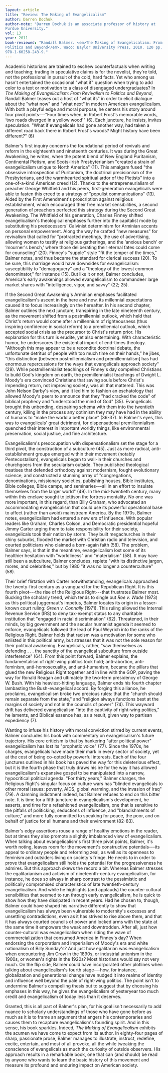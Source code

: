 ```yaml
---
layout: article
title: "Review: The Making of Evangelicalism"
author: Darren Dochuk
author-note: "Darren Dochuk is an associate professor of history at
Purdue University."
vol: 13
year: 2011
book-reviewed: "Randall Balmer. <em>The Making of Evangelicalism: From Revivalism to
Politics and Beyond</em>. Waco: Baylor University Press, 2010. 120 pp. ISBN
978-1-60258-243-9."
---
```


Academic historians are trained to eschew counterfactuals when writing
and teaching; trading in speculative claims is for the novelist, they're
told, not the professional in pursuit of the cold, hard facts. Yet who
among us hasn't entertained the occasional "what if" question when
trying to add color to a text or motivation to a class of disengaged
undergraduates? In *The Making of Evangelicalism: From Revivalism to
Politics and Beyond*, Randall Balmer teases out a host of "what ifs" in
order to elicit dialogue about the "what now" and "what next" in modern
American evangelicalism. With both a playful edge and moral purpose, he
centers his story around four pivot points---"Four times when, in Robert
Frost's memorable words, ‘two roads diverged in a yellow wood'" (6).
Each juncture, he insists, invites speculation. "What if evangelicals
had gone another way, had taken a different road back there in Robert
Frost's woods? Might history have been different?" (6)

Balmer's first inquiry concerns the foundational period of revivals and
reform in the eighteenth and nineteenth centuries. It was during the
Great Awakening, he writes, when the potent blend of New England
Puritanism, Continental Pietism, and Scots-Irish Presbyterianism
"created a strain of evangelicalism unique to North America" (11). This
amalgam fused "the obsessive introspection of Puritanism, the doctrinal
precisionism of the Presbyterians, and the warmhearted spiritual ardor
of the Pietists" into a one-of-a-kind American creed (12). Thanks to the
entrepreneurialism of preacher George Whitfield and his peers,
first-generation evangelicals were able to fasten this creed to a
strategy of "populist communications" (13). Aided by the First
Amendment's proscription against religious establishment, which
encouraged their free market sensibilities, a second generation of
preachers perfected this strategy during the Second Great Awakening. The
Whitfield of his generation, Charles Finney shifted evangelicalism's
theological emphases further into the capitalist mode by substituting
his predecessors' Calvinist determinism for Arminian accents on personal
empowerment. Along the way he crafted "new measures" for revivalism that
called for "protracted meetings, the use of advertising, allowing women
to testify at religious gatherings, and the ‘anxious bench' or
‘mourner's bench,' where those deliberating their eternal fates could
come for counseling" (20). Finney's "supple" style "fit the temper of
the times," Balmer notes, and thus became the standard for clerical
success (20). To be sure, this marriage would have downsides for
evangelicalism: susceptibility to "demagoguery" and a "theology of the
lowest common denominator," for instance (15). But like it or not,
Balmer concludes, America's early awakenings allowed evangelicalism to
commandeer large market shares with "intelligence, vigor, and savvy"
(22; 25).

If the Second Great Awakening's Arminian emphases facilitated
evangelicalism's ascent in the here and now, its millennial expectations
caused it to focus increasingly on the hereafter. In his second chapter,
Balmer outlines the next juncture, transpiring in the late nineteenth
century, as the movement shifted from a postmillennial outlook, which
held that Christ's return would come after a millennium of righteousness
(thus inspiring confidence in social reform) to a premillennial outlook,
which accepted social crisis as the precursor to Christ's return prior.
His explanation for this turn is erudite, yet also entertaining. With
characteristic humor, he underscores the existential import of end-times
theology. "Although this may appear to be a recondite doctrinal debate,
the unfortunate detritus of people with too much time on their hands,"
he jibes, "this distinction \[between postmillennialism and
premillennialism\] has had enormous repercussions for the ways that
evangelicals approach society" (29). While postmillennialist teachings
of Finney's day compelled Christians to build God's kingdom on earth,
the premillennialist teachings of Dwight L. Moody's era convinced
Christians that saving souls before Christ's impending return, not
improving society, was all that mattered. This was John Nelson Darby's
view, and it led him to fashion an eschatology that allowed Moody's
peers to announce that they "had cracked the code" of biblical prophecy
and "understood the mind of God" (35). Evangelicals brought this
unbending, despairing schema with them into the twentieth century,
killing in the process any optimism they may have had in the ability of
humans to "make the world a better place" (36-37). In Balmer's eyes,
this was to evangelicals' great detriment, for dispensational
premillennialism quenched their interest in important worldly things,
like environmental preservation, social justice, and fine architecture.

Evangelicalism's preoccupation with dispensationalism set the stage for
a third pivot, the construction of a subculture (45). Just as more
radical, anti-establishment groups emerged within their movement
(notably Pentecostalism), evangelicals began to wall-in their churches
and churchgoers from the secularism outside. They published theological
treatises that defended orthodoxy against modernism, fought evolutionary
science, and constructed a stunning array of "congregations,
denominations, missionary societies, publishing houses, Bible
institutes, Bible colleges, Bible camps, and seminaries---all in an effort
to insulate themselves from the larger world" (49). In the mid-twentieth
century, many within this enclave sought to jettison the fortress
mentality. No one was more important, in this regard, than Billy Graham,
who advocated an accommodating evangelicalism that could use its
powerful operational base to affect (rather than avoid) mainstream
America. By the 1970s, Balmer notes, evangelicalism had entered a new
era of influence. With popular leaders like Graham, Charles Colson, and
Democratic presidential hopeful Jimmy Carter urging them to take
responsibility for their society, evangelicals took their nation by
storm. They built megachurches in their shiny suburbs, flooded the
market with Christian radio and television, and courted politicians who
claimed a born-again faith (58). The problem, Balmer says, is that in
the meantime, evangelicalism lost some of its healthier hesitation with
"worldliness" and "materialism" (58). It may have still been a
subculture, Balmer concludes, replete "with its distinctive jargon,
mores, and celebrities," but by 1980 "it was no longer a counterculture"
(58).

Their brief flirtation with Carter notwithstanding, evangelicals
approached the twenty-first century as a vanguard for the Republican
Right. It is this fourth pivot---the rise of the Religious Right---that
frustrates Balmer most. Bucking the scholarly trend, which tends to
single out *Roe v. Wade* (1973) as this political juggernaut's impetus,
Balmer locates its origin in a lesser-known court ruling: *Green v.
Connally* (1971). This ruling allowed the Internal Revenue Service (IRS)
to deny tax-exempt status to any charitable institution that "engaged in
racial discrimination" (62). Threatened, in their minds, by big
government and the secular humanist agenda it seemed to enforce,
evangelicals followed the lead of Paul Weyrich into the ranks of the
Religious Right. Balmer holds that racism was a motivation for some who
enlisted in this political army, but stresses that it was not the sole
reason for their political awakening. Evangelicals, rather, "saw
themselves as defending . . . the sanctity of the evangelical subculture from
outside interference" (64). From this point forward, Balmer explains,
the fundamentalism of right-wing politics took hold; anti-abortion,
anti-feminism, anti-homosexuality, and anti-humanism, became the pillars
that glued the new Religious Right together and in line with the GOP,
paving the way for Ronald Reagan and ultimately the two-term presidency
of George W. Bush. With his heaviest-hitting language, Balmer ends his
fourth chapter lambasting the Bush-evangelical accord. By forging this
alliance, he proclaims, evangelicalism broke two precious rules: that
the "church should remain separate from the state," and "religion always
functions best at the margins of society and not in the councils of
power" (74). This wayward drift has delivered evangelicalism "into the
captivity of right-wing politics," he laments, and Biblical essence has,
as a result, given way to partisan expediency (7).

Wanting to infuse his history with moral conviction stirred by current
events, Balmer concludes his book with commentary on evangelicalism's
future trajectory. His core criticism is that by hankering "after
political power" evangelicalism has lost its "prophetic voice" (77).
Since the 1970s, he charges, evangelicals have made their mark in every
sector of society, yet at the cost of being co-opted by powerful
interests. Each of the four junctures outlined in his book has paved the
way for this deleterious effect, but it is the fourth phase that truly
draws his ire for the way it has allowed evangelicalism's expansive
gospel to be manipulated into a narrow, hypocritical political agenda.
"For thirty years," Balmer charges, the Religious Right's singular focus
on culture wars has "blinded evangelicals to other moral issues:
poverty, AIDS, global warming, and the invasion of Iraq" (79). A damning
indictment indeed, but Balmer refuses to end on this bitter note. It is
time for a fifth juncture in evangelicalism's development, he asserts,
and time for a refashioned evangelicalism, one that is sensitive to the
pitfalls of politicking, seductions of influence, and "blandishments of
culture," and more fully committed to speaking for peace, the poor, and
on behalf of justice for all humans and their environment (82-83).

Balmer's edgy assertions rouse a range of healthy emotions in the
reader, but at times they also promote a slightly imbalanced view of
evangelicalism. When talking about evangelicalism's first three pivot
points, Balmer, it's worth noting, leaves room for the movement's
constructive potentials---its appeal to ordinary people and reforming
zeal, as well as its openness to feminism and outsiders living on
society's fringe. He needs to in order to prove that evangelicalism
still holds the potential for the progressiveness he admires. But this
approach skews the record a bit. Whereas Balmer stresses the
egalitarianism and activism of nineteenth-century evangelicalism, for
instance, he does so always in sharp contrast to the pessimistic and
politically compromised characteristics of late twentieth-century
evangelicalism. And while he highlights (and applauds) the
counter-cultural sensibilities that seemed to run through early
evangelicalism, he is quick to show how they have dissipated in recent
years. Had he chosen to, though, Balmer could have shaped his narrative
differently to show that evangelicalism has always been vulnerable to
modernity's excesses and unsettling contradictions, even as it has
strived to rise above them, and that it has always courted councils of
power and locked arms with the state at the same time it empowers the
weak and downtrodden. After all, just how counter-cultural was
evangelicalism when riding the wave of commercialization that consumed
America in Finney's day? When endorsing the corporatism and imperialism
of Moody's era and white nationalism of Billy Sunday's? And just how
egalitarian was evangelicalism when encountering Jim Crow in the 1890s,
or industrial unionism in the 1900s, or women's rights in the 1920s?
Most historians would say not very much. On the flip side, Balmer could
have incorporated other plotlines when talking about evangelicalism's
fourth stage---how, for instance, globalization and generational change
have nudged it into realms of identity and influence well beyond the
pale of right-wing politics. The point isn't to undermine Balmer's
compelling thesis but to suggest that by choosing his emphases in this
way, he gives the evangelicalism of yesteryear too much credit and
evangelicalism of today less than it deserves.

Granted, this is all part of Balmer's plan, for his goal isn't
necessarily to add nuance to scholarly understandings of those who have
gone before as much as it is to frame an argument that angers his
contemporaries and causes them to recapture evangelicalism's founding
spirit. And in this sense, his book sparkles. Indeed, *The Making of
Evangelicalism* exhibits the acumen we have come to expect from its
author. In eighty-four pages of sharp, passionate prose, Balmer manages
to illustrate, instruct, redefine, excite, entertain, and most of all
provoke, all the while tweaking the conscience of evangelicals as much
the curiosity of outside observers. His approach results in a remarkable
book, one that can (and should) be read by anyone who wants to learn the
basic history of this movement and measure its profound and enduring
impact on American society.
